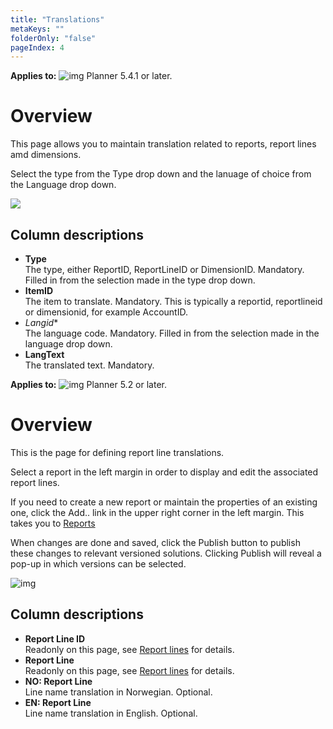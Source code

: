 ```yaml
---
title: "Translations"
metaKeys: ""
folderOnly: "false"
pageIndex: 4
---
```

**Applies to:** ![img](https://profitbasedocs.blob.core.windows.net/icons/yes-icon.png) Planner 5.4.1 or later.<br/>

# Overview
This page allows you to maintain translation related to reports, report lines amd dimensions.<br/>

Select the type from the Type drop down and the lanuage of choice from the Language drop down.

![](https://profitbasedocs.blob.core.windows.net/enduserhelp/images/ReportSetupTranslations.JPG)

## Column descriptions

- **Type**<br/>
The type, either ReportID, ReportLineID or DimensionID. Mandatory. Filled in from the selection made in the type drop down.
- **ItemID**<br/>
The item to translate. Mandatory. This is typically a reportid, reportlineid or dimensionid, for example AccountID.
- *Langid**<br/>
The language code. Mandatory. Filled in from the selection made in the language drop down.
- **LangText**<br/>
The translated text. Mandatory.

**Applies to:** ![img](https://profitbasedocs.blob.core.windows.net/icons/yes-icon.png) Planner 5.2 or later.

# Overview
This is the page for defining report line translations.

Select a report in the left margin in order to display and edit the associated report lines.  

If you need to create a new report or maintain the properties of an existing one, click the Add.. link in the upper right corner in the left margin. This takes you to [Reports](reports.md)

When changes are done and saved, click the Publish button to publish these changes to relevant versioned solutions. Clicking Publish will reveal a pop-up in which versions can be selected.
<br/>

![img](https://profitbasedocs.blob.core.windows.net/enduserhelp/images/ReportLineTranslations.JPG)

## Column descriptions

- **Report Line ID**<br/>
Readonly on this page, see [Report lines](report-lines.md) for details.
- **Report Line**<br/>
Readonly on this page, see [Report lines](report-lines.md) for details.
- **NO: Report Line**<br/>
Line name translation in Norwegian. Optional.
- **EN: Report Line**<br/>
Line name translation in English. Optional.